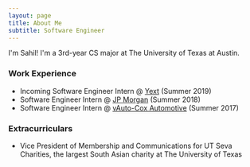 ```yaml
---
layout: page
title: About Me
subtitle: Software Engineer
---
```


I'm Sahil! I'm a 3rd-year CS major at The University of Texas at Austin.

### Work Experience

- Incoming Software Engineer Intern @ [Yext](https://www.yext.com) (Summer 2019)
- Software Engineer Intern @ [JP Morgan](https://www.jpmorganchase.com) (Summer 2018)
- Software Engineer Intern @ [vAuto-Cox Automotive](https://www.vauto.com) (Summer 2017)

### Extracurriculars

- Vice President of Membership and Communications for UT Seva Charities, the largest South Asian charity at The University of Texas

